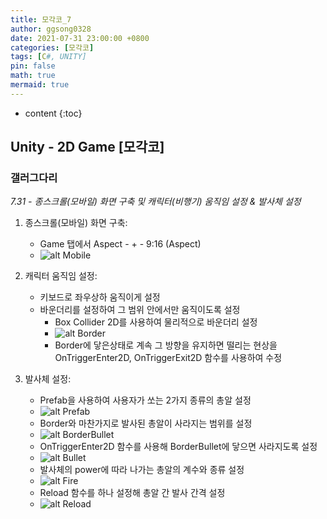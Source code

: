 ```yaml
---
title: 모각코_7
author: ggsong0328
date: 2021-07-31 23:00:00 +0800
categories: [모각코]
tags: [C#, UNITY]
pin: false
math: true
mermaid: true
---
```


* content
{:toc}

## Unity - 2D Game [모각코]
### 갤러그다리
*7.31 - 종스크롤(모바일) 화면 구축 및 캐릭터(비행기) 움직임 설정 & 발사체 설정*
1. 종스크롤(모바일) 화면 구축:  
    - Game 탭에서 Aspect - + - 9:16 (Aspect)  
    - ![alt Mobile](/assets/images/Mobile.PNG)  

2. 캐릭터 움직임 설정:  
    - 키보드로 좌우상하 움직이게 설정  
    - 바운더리를 설정하여 그 범위 안에서만 움직이도록 설정  
        + Box Collider 2D를 사용하여 물리적으로 바운더리 설정  
        + ![alt Border](/assets/images/Border.PNG)  
        + Border에 닿은상태로 계속 그 방향을 유지하면 떨리는 현상을 OnTriggerEnter2D, OnTriggerExit2D 함수를 사용하여 수정  

3. 발사체 설정:  
    - Prefab을 사용하여 사용자가 쏘는 2가지 종류의 총알 설정  
    - ![alt Prefab](/assets/images/Prefab.PNG)  
    - Border와 마찬가지로 발사된 총알이 사라지는 범위를 설정  
    - ![alt BorderBullet](/assets/images/BorderBullet.PNG)  
    - OnTriggerEnter2D 함수를 사용해 BorderBullet에 닿으면 사라지도록 설정  
    - ![alt Bullet](/assets/images/Bullet.PNG)  
    - 발사체의 power에 따라 나가는 총알의 계수와 종류 설정  
    - ![alt Fire](/assets/images/Fire.PNG)  
    - Reload 함수를 하나 설정해 총알 간 발사 간격 설정  
    - ![alt Reload](/assets/images/Reload.PNG)  
